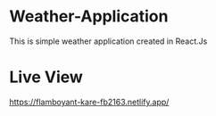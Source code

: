 # Weather-Application

This is simple weather application created in React.Js

# Live View

https://flamboyant-kare-fb2163.netlify.app/